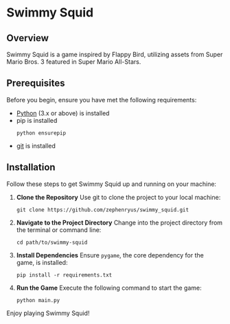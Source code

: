 # Swimmy Squid
## Overview

Swimmy Squid is a game inspired by Flappy Bird, utilizing assets from Super Mario Bros. 3 featured in Super Mario All-Stars. 

## Prerequisites
Before you begin, ensure you have met the following requirements:

- [Python](https://www.python.org/) (3.x or above) is installed
- pip is installed
  ```shell
  python ensurepip
  ```
- [git](https://git-scm.com/downloads) is installed

## Installation
Follow these steps to get Swimmy Squid up and running on your machine:

1. **Clone the Repository**
   Use git to clone the project to your local machine:
   ```shell
   git clone https://github.com/zephenryus/swimmy_squid.git
   ```

2. **Navigate to the Project Directory**
   Change into the project directory from the terminal or command line:
   ```shell
   cd path/to/swimmy-squid
   ```

3. **Install Dependencies**
   Ensure `pygame`, the core dependency for the game, is installed:
   ```shell
   pip install -r requirements.txt
   ```

4. **Run the Game**
   Execute the following command to start the game:
   ```shell
   python main.py
   ```

Enjoy playing Swimmy Squid!